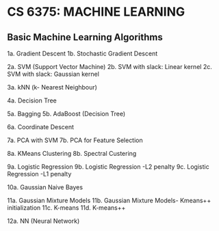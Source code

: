 # CS 6375: MACHINE LEARNING

## Basic Machine Learning Algorithms

1a. Gradient Descent
1b. Stochastic Gradient Descent

2a. SVM (Support Vector Machine)
2b. SVM with slack: Linear kernel
2c. SVM with slack: Gaussian kernel

3a. kNN (k- Nearest Neighbour)

4a. Decision Tree

5a. Bagging
5b. AdaBoost (Decision Tree)

6a. Coordinate Descent

7a. PCA with SVM
7b. PCA for Feature Selection

8a. KMeans Clustering
8b. Spectral Custering

9a. Logistic Regression
9b. Logistic Regression -L2 penalty
9c. Logistic Regression -L1 penalty

10a. Gaussian Naive Bayes

11a. Gaussian Mixture Models
11b. Gaussian Mixture Models- Kmeans++ initialization
11c. K-means
11d. K-means++

12a. NN (Neural Network)
